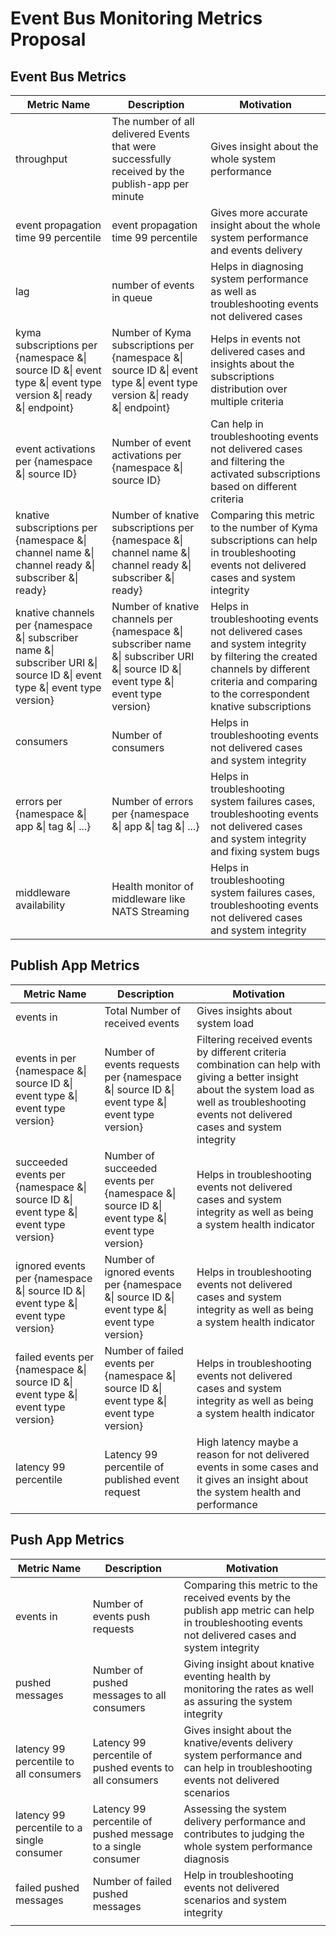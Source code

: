 # Event Bus Monitoring Metrics Proposal

## Event Bus Metrics

|Metric Name |Description |Motivation |
|------------|------------|-----------|
|throughput |The number of all delivered Events that were successfully received by the publish-app per minute | Gives insight about the whole system performance|
|event propagation time 99 percentile |event propagation time 99 percentile | Gives more accurate insight about the whole system performance and events delivery|
|lag | number of events in queue | Helps in diagnosing system performance as well as troubleshooting events not delivered cases|
|kyma subscriptions per {namespace &\| source ID &\| event type &\| event type version &\| ready &\| endpoint} |Number of Kyma subscriptions per {namespace &\| source ID &\| event type &\| event type version &\| ready &\| endpoint} | Helps in events not delivered cases and insights about the subscriptions distribution over multiple criteria|
|event activations per {namespace &\| source ID} | Number of event activations per {namespace &\| source ID} | Can help in troubleshooting events not delivered cases and filtering the activated subscriptions based on different criteria|
|knative subscriptions per {namespace &\| channel name &\| channel ready &\| subscriber &\| ready}   |Number of knative subscriptions per {namespace &\| channel name &\| channel ready &\| subscriber &\| ready}  | Comparing this metric to the number of Kyma subscriptions can help in troubleshooting events not delivered cases and system integrity|
|knative channels per {namespace &\| subscriber name &\| subscriber URI &\| source ID &\| event type &\| event type version} |Number of knative channels per {namespace &\| subscriber name &\| subscriber URI &\| source ID &\| event type &\| event type version} | Helps in troubleshooting events not delivered cases and system integrity by filtering the created channels by different criteria and comparing to the correspondent knative subscriptions|
|consumers | Number of consumers | Helps in troubleshooting events not delivered cases and system integrity|
|errors per {namespace &\| app &\| tag &\| ...} | Number of errors per {namespace &\| app &\| tag &\| ...}   | Helps in troubleshooting system failures cases, troubleshooting events not delivered cases and system integrity and fixing system bugs|
|middleware availability | Health monitor of middleware like NATS Streaming | Helps in troubleshooting system failures cases, troubleshooting events not delivered cases and system integrity|

## Publish App Metrics

|Metric Name |Description |Motivation |
|------------|------------|-----------|
|events in |Total Number of received events | Gives insights about system load|
|events in per {namespace &\| source ID &\| event type &\| event type version} |Number of events requests per {namespace &\| source ID &\| event type &\| event type version} | Filtering received events by different criteria combination can help with giving a better insight about the system load as well as troubleshooting events not delivered cases and system integrity|
|succeeded events per {namespace &\| source ID &\| event type &\| event type version} | Number of succeeded events per {namespace &\| source ID &\| event type &\| event type version} | Helps in troubleshooting events not delivered cases and system integrity as well as being a system health indicator|
|ignored events per {namespace &\| source ID &\| event type &\| event type version} | Number of ignored events per {namespace &\| source ID &\| event type &\| event type version} | Helps in troubleshooting events not delivered cases and system integrity as well as being a system health indicator|
|failed events per {namespace &\| source ID &\| event type &\| event type version} | Number of failed events per {namespace &\| source ID &\| event type &\| event type version} | Helps in troubleshooting events not delivered cases and system integrity as well as being a system health indicator|
|latency 99 percentile | Latency 99 percentile of published event request | High latency maybe a reason for not delivered events in some cases and it gives an insight about the system health and performance

## Push App Metrics

|Metric Name |Description |Motivation |
|------------|------------|-----------|
|events in | Number of events push requests | Comparing this metric to the received events by the publish app metric can help in troubleshooting events not delivered cases and system integrity|
|pushed messages | Number of pushed messages to all consumers | Giving insight about knative eventing health by monitoring the rates as well as assuring the system integrity|
|latency 99 percentile to all consumers|Latency 99 percentile of pushed events to all consumers | Gives insight about the knative/events delivery system performance and can help in troubleshooting events not delivered scenarios|
|latency 99 percentile to a single consumer | Latency 99 percentile of pushed message to a single consumer | Assessing the system delivery performance and contributes to judging the whole system performance diagnosis|
|failed pushed messages | Number of failed pushed messages | Help in troubleshooting events not delivered scenarios and system integrity|
| | |
